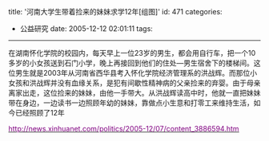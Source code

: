 title: '河南大学生带着捡来的妹妹求学12年[组图]'
id: 471
categories:
  - 公益研究
date: 2005-12-12 02:01:11
tags:
---

<div id="msgcns!9697D6160EFEBC17!414" class="bvMsg">

在湖南怀化学院的校园内，每天早上一位23岁的男生，都会用自行车，把一个10多岁的小女孩送到石门小学，晚上再接回到他们的住处—男生宿舍下的楼梯间。这位男生就是2003年从河南省西华县考入怀化学院经济管理系的洪战辉。而那位小女孩和洪战辉并没有血缘关系，是犯有间歇性精神病的父亲捡来的弃婴。由于母亲离家出走，这位捡来的妹妹，由他一手带大。从洪战辉读高中时，他就一直把妹妹带在身边，一边读书一边照顾年幼的妹妹，靠做点小生意和打零工来维持生活，如今已经照顾了12年 

[<u><font color="#800080">http://news.xinhuanet.com/politics/2005-12/07/content_3886594.htm</font></u>](http://www.365key.com/forward.aspx?id=1387596)  [](http://www.365key.com/copyit.aspx?id=1387596)  
</div>